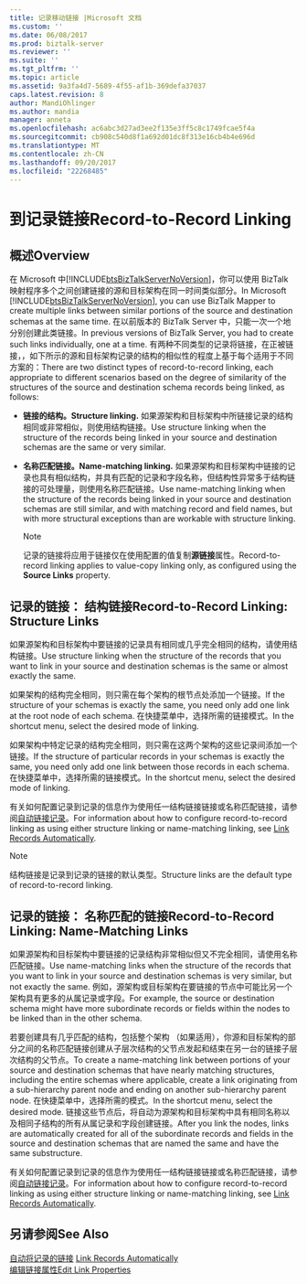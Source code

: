```yaml
---
title: 记录移动链接 |Microsoft 文档
ms.custom: ''
ms.date: 06/08/2017
ms.prod: biztalk-server
ms.reviewer: ''
ms.suite: ''
ms.tgt_pltfrm: ''
ms.topic: article
ms.assetid: 9a3fa4d7-5689-4f55-af1b-369defa37037
caps.latest.revision: 8
author: MandiOhlinger
ms.author: mandia
manager: anneta
ms.openlocfilehash: ac6abc3d27ad3ee2f135e3ff5c8c1749fcae5f4a
ms.sourcegitcommit: cb908c540d8f1a692d01dc8f313e16cb4b4e696d
ms.translationtype: MT
ms.contentlocale: zh-CN
ms.lasthandoff: 09/20/2017
ms.locfileid: "22268485"
---
```

# <a name="record-to-record-linking"></a><span data-ttu-id="fa8bb-102">到记录链接</span><span class="sxs-lookup"><span data-stu-id="fa8bb-102">Record-to-Record Linking</span></span>

## <a name="overview"></a><span data-ttu-id="fa8bb-103">概述</span><span class="sxs-lookup"><span data-stu-id="fa8bb-103">Overview</span></span>
<span data-ttu-id="fa8bb-104">在 Microsoft 中[!INCLUDE[btsBizTalkServerNoVersion](../includes/btsbiztalkservernoversion-md.md)]，你可以使用 BizTalk 映射程序多个之间创建链接的源和目标架构在同一时间类似部分。</span><span class="sxs-lookup"><span data-stu-id="fa8bb-104">In Microsoft [!INCLUDE[btsBizTalkServerNoVersion](../includes/btsbiztalkservernoversion-md.md)], you can use BizTalk Mapper to create multiple links between similar portions of the source and destination schemas at the same time.</span></span> <span data-ttu-id="fa8bb-105">在以前版本的 BizTalk Server 中，只能一次一个地分别创建此类链接。</span><span class="sxs-lookup"><span data-stu-id="fa8bb-105">In previous versions of BizTalk Server, you had to create such links individually, one at a time.</span></span> <span data-ttu-id="fa8bb-106">有两种不同类型的记录将链接，在正被链接，，如下所示的源和目标架构记录的结构的相似性的程度上基于每个适用于不同方案的：</span><span class="sxs-lookup"><span data-stu-id="fa8bb-106">There are two distinct types of record-to-record linking, each appropriate to different scenarios based on the degree of similarity of the structures of the source and destination schema records being linked, as follows:</span></span>  
  
-   <span data-ttu-id="fa8bb-107">**链接的结构。**</span><span class="sxs-lookup"><span data-stu-id="fa8bb-107">**Structure linking.**</span></span> <span data-ttu-id="fa8bb-108">如果源架构和目标架构中所链接记录的结构相同或非常相似，则使用结构链接。</span><span class="sxs-lookup"><span data-stu-id="fa8bb-108">Use structure linking when the structure of the records being linked in your source and destination schemas are the same or very similar.</span></span>  
  
-   <span data-ttu-id="fa8bb-109">**名称匹配链接。**</span><span class="sxs-lookup"><span data-stu-id="fa8bb-109">**Name-matching linking.**</span></span> <span data-ttu-id="fa8bb-110">如果源架构和目标架构中链接的记录也具有相似结构，并具有匹配的记录和字段名称，但结构性异常多于结构链接的可处理量，则使用名称匹配链接。</span><span class="sxs-lookup"><span data-stu-id="fa8bb-110">Use name-matching linking when the structure of the records being linked in your source and destination schemas are still similar, and with matching record and field names, but with more structural exceptions than are workable with structure linking.</span></span>  
  
    > [!NOTE]
    >  <span data-ttu-id="fa8bb-111">记录的链接将应用于链接仅在使用配置的值复制**源链接**属性。</span><span class="sxs-lookup"><span data-stu-id="fa8bb-111">Record-to-record linking applies to value-copy linking only, as configured using the **Source Links** property.</span></span>  
  
## <a name="record-to-record-linking-structure-links"></a><span data-ttu-id="fa8bb-112">记录的链接： 结构链接</span><span class="sxs-lookup"><span data-stu-id="fa8bb-112">Record-to-Record Linking: Structure Links</span></span>  
 <span data-ttu-id="fa8bb-113">如果源架构和目标架构中要链接的记录具有相同或几乎完全相同的结构，请使用结构链接。</span><span class="sxs-lookup"><span data-stu-id="fa8bb-113">Use structure linking when the structure of the records that you want to link in your source and destination schemas is the same or almost exactly the same.</span></span>  
  
 <span data-ttu-id="fa8bb-114">如果架构的结构完全相同，则只需在每个架构的根节点处添加一个链接。</span><span class="sxs-lookup"><span data-stu-id="fa8bb-114">If the structure of your schemas is exactly the same, you need only add one link at the root node of each schema.</span></span> <span data-ttu-id="fa8bb-115">在快捷菜单中，选择所需的链接模式。</span><span class="sxs-lookup"><span data-stu-id="fa8bb-115">In the shortcut menu, select the desired mode of linking.</span></span>  
  
 <span data-ttu-id="fa8bb-116">如果架构中特定记录的结构完全相同，则只需在这两个架构的这些记录间添加一个链接。</span><span class="sxs-lookup"><span data-stu-id="fa8bb-116">If the structure of particular records in your schemas is exactly the same, you need only add one link between those records in each schema.</span></span> <span data-ttu-id="fa8bb-117">在快捷菜单中，选择所需的链接模式。</span><span class="sxs-lookup"><span data-stu-id="fa8bb-117">In the shortcut menu, select the desired mode of linking.</span></span>  
  
 <span data-ttu-id="fa8bb-118">有关如何配置记录到记录的信息作为使用任一结构链接链接或名称匹配链接，请参阅[自动链接记录](../core/how-to-link-records-automatically.md)。</span><span class="sxs-lookup"><span data-stu-id="fa8bb-118">For information about how to configure record-to-record linking as using either structure linking or name-matching linking, see [Link Records Automatically](../core/how-to-link-records-automatically.md).</span></span>  
  
> [!NOTE]
>  <span data-ttu-id="fa8bb-119">结构链接是记录到记录的链接的默认类型。</span><span class="sxs-lookup"><span data-stu-id="fa8bb-119">Structure links are the default type of record-to-record linking.</span></span>  
  
## <a name="record-to-record-linking-name-matching-links"></a><span data-ttu-id="fa8bb-120">记录的链接： 名称匹配的链接</span><span class="sxs-lookup"><span data-stu-id="fa8bb-120">Record-to-Record Linking: Name-Matching Links</span></span>  
 <span data-ttu-id="fa8bb-121">如果源架构和目标架构中要链接的记录结构非常相似但又不完全相同，请使用名称匹配链接。</span><span class="sxs-lookup"><span data-stu-id="fa8bb-121">Use name-matching links when the structure of the records that you want to link in your source and destination schemas is very similar, but not exactly the same.</span></span> <span data-ttu-id="fa8bb-122">例如，源架构或目标架构在要链接的节点中可能比另一个架构具有更多的从属记录或字段。</span><span class="sxs-lookup"><span data-stu-id="fa8bb-122">For example, the source or destination schema might have more subordinate records or fields within the nodes to be linked than in the other schema.</span></span>  
  
 <span data-ttu-id="fa8bb-123">若要创建具有几乎匹配的结构，包括整个架构 （如果适用），你源和目标架构的部分之间的名称匹配链接创建从子层次结构的父节点发起和结束在另一台的链接子层次结构的父节点。</span><span class="sxs-lookup"><span data-stu-id="fa8bb-123">To create a name-matching link between portions of your source and destination schemas that have nearly matching structures, including the entire schemas where applicable, create a link originating from a sub-hierarchy parent node and ending on another sub-hierarchy parent node.</span></span> <span data-ttu-id="fa8bb-124">在快捷菜单中，选择所需的模式。</span><span class="sxs-lookup"><span data-stu-id="fa8bb-124">In the shortcut menu, select the desired mode.</span></span> <span data-ttu-id="fa8bb-125">链接这些节点后，将自动为源架构和目标架构中具有相同名称以及相同子结构的所有从属记录和字段创建链接。</span><span class="sxs-lookup"><span data-stu-id="fa8bb-125">After you link the nodes, links are automatically created for all of the subordinate records and fields in the source and destination schemas that are named the same and have the same substructure.</span></span>  
  
 <span data-ttu-id="fa8bb-126">有关如何配置记录到记录的信息作为使用任一结构链接链接或名称匹配链接，请参阅[自动链接记录](../core/how-to-link-records-automatically.md)。</span><span class="sxs-lookup"><span data-stu-id="fa8bb-126">For information about how to configure record-to-record linking as using either structure linking or name-matching linking, see [Link Records Automatically](../core/how-to-link-records-automatically.md).</span></span>  
  
## <a name="see-also"></a><span data-ttu-id="fa8bb-127">另请参阅</span><span class="sxs-lookup"><span data-stu-id="fa8bb-127">See Also</span></span>  
 <span data-ttu-id="fa8bb-128">[自动将记录的链接](../core/how-to-link-records-automatically.md) </span><span class="sxs-lookup"><span data-stu-id="fa8bb-128">[Link Records Automatically](../core/how-to-link-records-automatically.md) </span></span>  
 [<span data-ttu-id="fa8bb-129">编辑链接属性</span><span class="sxs-lookup"><span data-stu-id="fa8bb-129">Edit Link Properties</span></span>](../core/how-to-edit-link-properties.md)